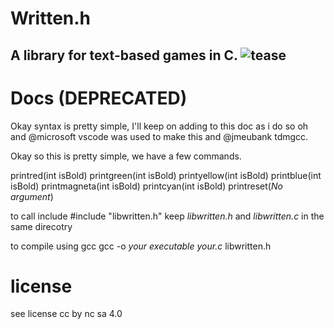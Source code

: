 # Written.h
 A library for text-based games in C.
![tease](https://github.com/GlassEye0/glasseye0.github.io/raw/master/Screenshot(100).png)
---

# Docs (DEPRECATED)
Okay syntax is pretty simple, I'll keep on adding to this doc as i do so
oh and @microsoft vscode was used to make this and @jmeubank tdmgcc.

Okay so this is pretty simple, we have a few commands.

printred(int isBold)
printgreen(int isBold)
printyellow(int isBold)
printblue(int isBold)
printmagneta(int isBold)
printcyan(int isBold)
printreset(*No argument*)

to call include #include "libwritten.h"
keep *libwritten.h* and *libwritten.c* in the same direcotry

to compile using gcc
gcc -o *your executable* *your.c* libwritten.h

# license
see license
cc by nc sa 4.0
